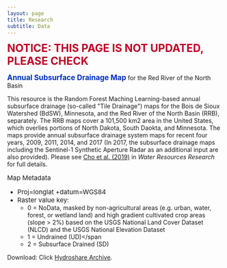 ```yaml
---
layout: page
title: Research
subtitle: Data
---
```


<b><span style="font-size: 25px !important; color: #BD0026;">NOTICE: THIS PAGE IS NOT UPDATED, PLEASE CHECK</span></b>

<b><span style="font-size: 17px !important; color: #002dbd;"> Annual Subsurface Drainage Map</span></b> for the Red River of the North Basin

This resource is  the Random Forest Maching Learning-based annual subsurface drainage (so-called "Tile Drainage") maps for the Bois de Sioux Watershed (BdSW), Minnesota, and the Red River of the North Basin (RRB), separately. The RRB maps cover a 101,500 km2 area in the United States, which overlies portions of North Dakota, South Daokta, and Minnesota. The maps provide annual subsurface drainage system maps for recent four years, 2009, 2011, 2014, and 2017 (In 2017, the subsurface drainage maps including the Sentinel-1 Synthetic Aperture Radar as an additional input are also provided). Please see <a href="/pdfs/Cho_etal_2019_WRR_SSD.pdf">Cho et al. (2019)</a> in <i>Water Resources Research</i> for full details.

<span style="font-size: 15px !important;"> Map Metadata</span>
- <span style="font-size: 15px !important;">Proj=longlat +datum=WGS84</span>
- <span style="font-size: 15px !important;">Raster value key:</span>
	- <span style="font-size: 14px !important;"> 0 = NoData, masked by non-agricultural areas (e.g. urban, water, forest, or wetland land) and high gradient cultivated crop areas (slope > 2%) based on the USGS National Land Cover Dataset (NLCD) and the USGS National Elevation Dataset</span>
	- <span style="font-size: 14px !important;"> 1 = Undrained (UD)</span
	- <span style="font-size: 14px !important;"> 2 = Subsurface Drained (SD) </span>

Download: Click <a href="https://www.hydroshare.org/resource/f2f7a9cfbae1451f85b5c0dc3938b9a1/">Hydroshare Archive</a>. 
